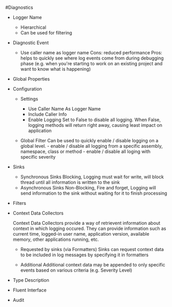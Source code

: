 ﻿#Diagnostics

- Logger Name
    - Hierarchical
    - Can be used for filtering

- Diagnostic Event
    - Use caller name as logger name
    Cons: 
        reduced performance
    Pros:
        helps to quickly see where log events come from during debugging phase (e.g. when you're starting to work on an existing project and want to know what is happening)   

- Global Properties

- Configuration
    - Settings
        - Use Caller Name As Logger Name
        - Include Caller Info
        - Enable Logging
            Set to False to disable all logging.
            When False, logging methods will return right away, causing least impact on application

    - Global Filter
        Can be used to quickly enable / disable logging on a global level.
            - enable / disable all logging from a specific assembly, namespace, class or method 
            - enable / disable all loging with specific severity

- Sinks
    - Synchronous Sinks
        Blocking, Logging must wait for write, will block thread until all information is written to the sink
    - Asynchronous Sinks
        Non-Blocking, Fire and forget, Logging will send information to the sink without waiting for it to finish processing
- Filters

- Context Data Collectors

    Context Data Collectors provide a way of retrievent information about context in which logging occured.
    They can provide information such as current time, logged-in user name, application version, available memory, other applications running, etc.

    - Requested by sinks (via Formatters)
    Sinks can request context data to be included in log messages by specifying it in formatters

    - Additional
    Additional context data may be appended to only specific events based on various criteria (e.g. Severity Level)

- Type Description

- Fluent Interface

- Audit

